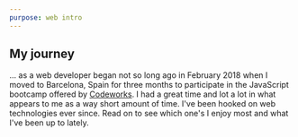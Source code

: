 ```yaml
---
purpose: web intro
---
```


## My journey

... as a web developer began not so long ago in February 2018 when I moved to Barcelona, Spain for three months to participate in the JavaScript bootcamp offered by [Codeworks](https://codeworks.me). I had a great time and lot a lot in what appears to me as a way short amount of time. I've been hooked on web technologies ever since. Read on to see which one's I enjoy most and what I've been up to lately.
